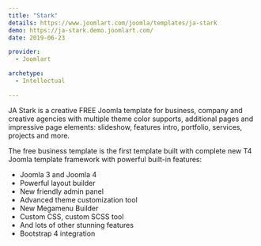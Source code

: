 ```yaml
---
title: "Stark"
details: https://www.joomlart.com/joomla/templates/ja-stark
demo: https://ja-stark.demo.joomlart.com/
date: 2019-06-23

provider:
  - Joomlart

archetype:
  - Intellectual

---
```


JA Stark is a creative FREE Joomla template for business, company and creative agencies with multiple theme color supports, additional pages and impressive page elements: slideshow, features intro, portfolio, services, projects and more.

The free business template is the first template built with complete new T4 Joomla template framework with powerful built-in features:

* Joomla 3 and Joomla 4
* Powerful layout builder
* New friendly admin panel
* Advanced theme customization tool
* New Megamenu Builder
* Custom CSS, custom SCSS tool
* And lots of other stunning features
* Bootstrap 4 integration


